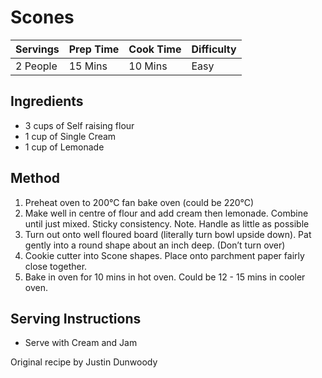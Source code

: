# Scones

Servings | Prep Time | Cook Time | Difficulty
------ | ---- | -----| ----------
2 People | 15 Mins | 10 Mins | Easy

## Ingredients
  * 3 cups of Self raising flour
  * 1 cup of Single Cream
  * 1 cup of Lemonade

## Method

  1. Preheat oven to 200°C fan bake oven (could be 220°C)
  1. Make well in centre of flour and add cream then lemonade. Combine until just mixed. Sticky consistency. Note. Handle as little as possible
  1. Turn out onto well floured board (literally turn bowl upside down). Pat gently into a round shape about an inch deep. (Don’t turn over)
  1. Cookie cutter into Scone shapes. Place onto parchment paper fairly close together.
  1. Bake in oven for 10 mins in hot oven. Could be 12 - 15 mins in cooler oven.

## Serving Instructions

  * Serve with Cream and Jam
  
 Original recipe by Justin Dunwoody
